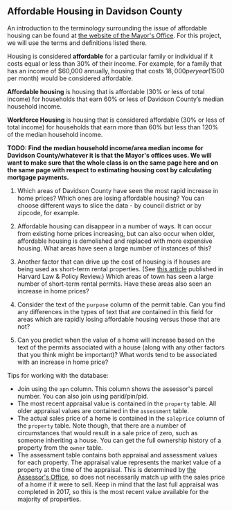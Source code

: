 ## Affordable Housing in Davidson County

An introduction to the terminology surrounding the issue of affordable housing can be found at [the website of the Mayor's Office](https://www.nashville.gov/Mayors-Office/Economic-Opportunity/Affordable-Housing-Basics.aspx). For this project, we will use the terms and definitions listed there.

Housing is considered **affordable** for a particular family or individual if it costs equal or less than 30% of their income. For example, for a family that has an income of $60,000 annually, housing that costs $18,000 per year ($1500 per month) would be considered affordable.

**Affordable housing** is housing that is affordable (30% or less of total income) for households that earn 60% or less of Davidson County’s median household income.

**Workforce Housing** is housing that is considered affordable (30% or less of total income) for households that earn more than 60% but less than 120% of the median household income.

**TODO: Find the median household income/area median income for Davidson County/whatever it is that the Mayor's offices uses. We will want to make sure that the whole class is on the same page here and on the same page with respect to estimating housing cost by calculating mortgage payments.**

1. Which areas of Davidson County have seen the most rapid increase in home prices? Which ones are losing affordable housing? You can choose different ways to slice the data - by council district or by zipcode, for example.

2. Affordable housing can disappear in a number of ways. It can occur from existing home prices increasing, but can also occur when older, affordable housing is demolished and replaced with more expensive housing. What areas have seen a large number of instances of this?

3. Another factor that can drive up the cost of housing is if houses are being used as short-term rental properties. (See [this article](https://harvardlpr.com/wp-content/uploads/sites/20/2016/02/10.1_10_Lee.pdf) published in Harvard Law & Policy Review.) Which areas of town has seen a large number of short-term rental permits. Have these areas also seen an increase in home prices?

4. Consider the text of the `purpose` column of the permit table. Can you find any differences in the types of text that are contained in this field for areas which are rapidly losing affordable housing versus those that are not? 

5. Can you predict when the value of a home will increase based on the text of the permits associated with a house (along with any other factors that you think might be important)? What words tend to be associated with an increase in home price?

Tips for working with the database:
* Join using the `apn` column. This column shows the assessor's parcel number. You can also join using parid/pin/pid.
* The most recent appraisal value is contained in the `property` table. All older appraisal values are contained in the `assessment` table.
* The actual sales price of a home is contained in the `saleprice` column of the `property` table. Note though, that there are a number of circumstances that would result in a sale price of zero, such as someone inheriting a house. You can get the full ownership history of a property from the `owner` table.
* The assessment table contains both appraisal and assessment values for each property. The appraisal value represents the market value of a property at the time of the appraisal. This is determined by [the Assessor's Office](https://www.padctn.org/), so does not necessarily match up with the sales price of a home if it were to sell. Keep in mind that the last full appraisal was completed in 2017, so this is the most recent value available for the majority of properties.